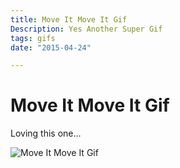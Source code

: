 ```yaml
---
title: Move It Move It Gif
Description: Yes Another Super Gif
tags: gifs
date: "2015-04-24"

---
```


# Move It Move It Gif

Loving this one...

<img src = "/images/moveitmoveit.gif" alt = "Move It Move It Gif" />

